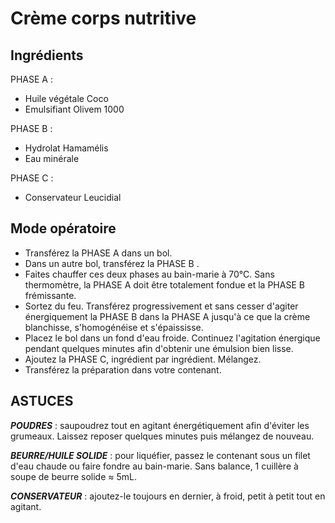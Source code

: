 # Crème corps nutritive

## Ingrédients

PHASE A :

* Huile végétale Coco
* Emulsifiant Olivem 1000

PHASE B :

* Hydrolat Hamamélis
* Eau minérale

PHASE C :

* Conservateur Leucidial

## Mode opératoire

* Transférez la PHASE A dans un bol.
* Dans un autre bol, transférez la PHASE B .
* Faites chauffer ces deux phases au bain-marie à 70°C. Sans thermomètre, 
la PHASE A doit être totalement fondue et la PHASE B frémissante.
* Sortez du feu. Transférez progressivement et sans cesser d'agiter énergiquement
la PHASE B dans la PHASE A jusqu'à ce que la crème blanchisse, s'homogénéise et s'épaississe.
* Placez le bol dans un fond d'eau froide. Continuez l'agitation énergique pendant
quelques minutes afin d'obtenir une émulsion bien lisse.
* Ajoutez la PHASE C, ingrédient par ingrédient. Mélangez.
* Transférez la préparation dans votre contenant. 

## ASTUCES

***POUDRES*** : saupoudrez tout en agitant énergétiquement afin d'éviter les grumeaux. Laissez reposer quelques minutes puis mélangez de nouveau.

***BEURRE/HUILE SOLIDE*** : pour liquéfier, passez le contenant sous un filet d'eau chaude ou faire fondre au bain-marie. Sans balance, 1 cuillère à soupe de beurre solide ≈ 5mL.

***CONSERVATEUR*** : ajoutez-le toujours en dernier, à froid, petit à petit tout en agitant.
